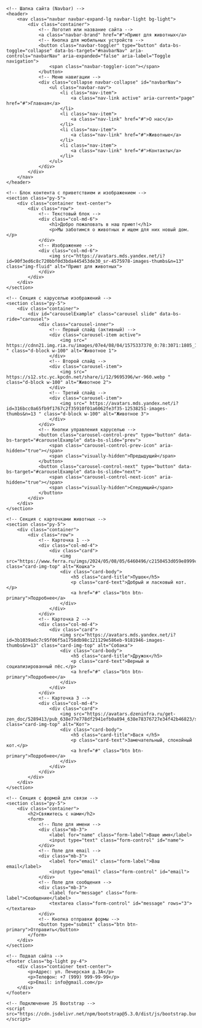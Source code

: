 <html lang="ru">
<head>
    <meta charset="UTF-8">
    <meta name="viewport" content="width=device-width, initial-scale=1.0">
    <title>Портфолио - Приют для животных</title>
    <!-- Подключение CSS Bootstrap -->
    <link href="https://cdn.jsdelivr.net/npm/bootstrap@5.3.0/dist/css/bootstrap.min.css" rel="stylesheet">
    <!-- Подключение собственных стилей -->
    <link rel="stylesheet" href="css/тк4.css">
</head>
<body>

    <!-- Шапка сайта (Navbar) -->
    <header>
        <nav class="navbar navbar-expand-lg navbar-light bg-light">
            <div class="container">
                <!-- Логотип или название сайта -->
                <a class="navbar-brand" href="#">Приют для животных</a>
                <!-- Кнопка для мобильных устройств -->
                <button class="navbar-toggler" type="button" data-bs-toggle="collapse" data-bs-target="#navbarNav" aria-controls="navbarNav" aria-expanded="false" aria-label="Toggle navigation">
                    <span class="navbar-toggler-icon"></span>
                </button>
                <!-- Меню навигации -->
                <div class="collapse navbar-collapse" id="navbarNav">
                    <ul class="navbar-nav">
                        <li class="nav-item">
                            <a class="nav-link active" aria-current="page" href="#">Главная</a>
                        </li>
                        <li class="nav-item">
                            <a class="nav-link" href="#">О нас</a>
                        </li>
                        <li class="nav-item">
                            <a class="nav-link" href="#">Животные</a>
                        </li>
                        <li class="nav-item">
                            <a class="nav-link" href="#">Контакты</a>
                        </li>
                    </ul>
                </div>
            </div>
        </nav>
    </header>

    <!-- Блок контента с приветствием и изображением -->
    <section class="py-5">
        <div class="container text-center">
            <div class="row">
                <!-- Текстовый блок -->
                <div class="col-md-6">
                    <h1>Добро пожаловать в наш приют!</h1>
                    <p>Мы заботимся о животных и ищем для них новый дом.</p>
                </div>
                <!-- Изображение -->
                <div class="col-md-6">
                    <img src="https://avatars.mds.yandex.net/i?id=90f3ed6c8c720bbf0d3bda445453de30_sr-4575978-images-thumbs&n=13" class="img-fluid" alt="Приют для животных">
                </div>
            </div>
        </div>
    </section>

    <!-- Секция с каруселью изображений -->
    <section class="py-5">
        <div class="container">
            <div id="carouselExample" class="carousel slide" data-bs-ride="carousel">
                <div class="carousel-inner">
                    <!-- Первый слайд (активный) -->
                    <div class="carousel-item active">
                        <img src=" https://cdnn21.img.ria.ru/images/07e4/08/04/1575337370_0:78:3071:1805_1920x0_80_0_0_7d1de0d1ac0b2ca5b72ded1f776ca99f.jpg " class="d-block w-100" alt="Животное 1">
                    </div>
                    <!-- Второй слайд -->
                    <div class="carousel-item">
                        <img src=" https://s12.stc.yc.kpcdn.net/share/i/12/9695396/wr-960.webp " class="d-block w-100" alt="Животное 2">
                    </div>
                    <!-- Третий слайд -->
                    <div class="carousel-item">
                        <img src=" https://avatars.mds.yandex.net/i?id=316bcc0a65fb9f1767c2f35910f01a6062fe3f35-12538251-images-thumbs&n=13 " class="d-block w-100" alt="Животное 3">
                    </div>
                </div>
                <!-- Кнопки управления каруселью -->
                <button class="carousel-control-prev" type="button" data-bs-target="#carouselExample" data-bs-slide="prev">
                    <span class="carousel-control-prev-icon" aria-hidden="true"></span>
                    <span class="visually-hidden">Предыдущий</span>
                </button>
                <button class="carousel-control-next" type="button" data-bs-target="#carouselExample" data-bs-slide="next">
                    <span class="carousel-control-next-icon" aria-hidden="true"></span>
                    <span class="visually-hidden">Следующий</span>
                </button>
            </div>
        </div>
    </section>

    <!-- Секция с карточками животных -->
    <section class="py-5">
        <div class="container">
            <div class="row">
                <!-- Карточка 1 -->
                <div class="col-md-4">
                    <div class="card">
                        <img src="https://www.ferra.ru/imgs/2024/05/08/05/6460496/c2150453d059e8999c5f0b211ce334f7c869147c.jpg" class="card-img-top" alt="Кошка">
                        <div class="card-body">
                            <h5 class="card-title">Пушок</h5>
                            <p class="card-text">Добрый и ласковый кот.</p>
                            <a href="#" class="btn btn-primary">Подробнее</a>
                        </div>
                    </div>
                </div>
                <!-- Карточка 2 -->
                <div class="col-md-4">
                    <div class="card">
                        <img src="https://avatars.mds.yandex.net/i?id=3b1039adc7c95f06f5a1758db98c121129e586eb-9181946-images-thumbs&n=13" class="card-img-top" alt="Собака">
                        <div class="card-body">
                            <h5 class="card-title">Дружок</h5>
                            <p class="card-text">Верный и социализированный пёс.</p>
                            <a href="#" class="btn btn-primary">Подробнее</a>
                        </div>
                    </div>
                </div>
                <!-- Карточка 3 -->
                <div class="col-md-4">
                    <div class="card">
                        <img src="https://avatars.dzeninfra.ru/get-zen_doc/5289413/pub_638e77e778df2941efb0a894_638e78376727e34f42b46823/scale_1200" class="card-img-top" alt="Кот">
                        <div class="card-body">
                            <h5 class="card-title">Вася </h5>
                            <p class="card-text">Замечательный, спокойный кот.</p>
                            <a href="#" class="btn btn-primary">Подробнее</a>
                        </div>
                    </div>
                </div>
            </div>
        </div>
    </section>

    <!-- Секция с формой для связи -->
    <section class="py-5">
        <div class="container">
            <h2>Свяжитесь с нами</h2>
            <form>
                <!-- Поле для имени -->
                <div class="mb-3">
                    <label for="name" class="form-label">Ваше имя</label>
                    <input type="text" class="form-control" id="name">
                </div>
                <!-- Поле для email -->
                <div class="mb-3">
                    <label for="email" class="form-label">Ваш email</label>
                    <input type="email" class="form-control" id="email">
                </div>
                <!-- Поле для сообщения -->
                <div class="mb-3">
                    <label for="message" class="form-label">Сообщение</label>
                    <textarea class="form-control" id="message" rows="3"></textarea>
                </div>
                <!-- Кнопка отправки формы -->
                <button type="submit" class="btn btn-primary">Отправить</button>
            </form>
        </div>
    </section>

    <!-- Подвал сайта -->
    <footer class="bg-light py-4">
        <div class="container text-center">
            <p>Адрес: ул. Печерская д.3А</p>
            <p>Телефон: +7 (999) 999-99-99</p>
            <p>Email: info@gmail.com</p>
        </div>
    </footer>

    <!-- Подключение JS Bootstrap -->
    <script src="https://cdn.jsdelivr.net/npm/bootstrap@5.3.0/dist/js/bootstrap.bundle.min.js"></script>
</body>
</html>

